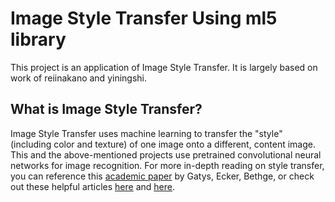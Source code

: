 # Image Style Transfer Using ml5 library 
This project is an application of Image Style Transfer. It is largely based on work of reiinakano and yiningshi.   

## What is Image Style Transfer?  
Image Style Transfer uses machine learning to transfer the "style" (including color and texture) of one image onto a different, content image. This and the above-mentioned projects use pretrained convolutional neural networks for image recognition. For more in-depth reading on style transfer, you can reference this [academic paper](https://arxiv.org/abs/1508.06576) by Gatys, Ecker, Bethge, or check out these helpful articles [here](https://towardsdatascience.com/style-transfer-styling-images-with-convolutional-neural-networks-7d215b58f461) and [here](https://medium.com/data-science-group-iitr/artistic-style-transfer-with-convolutional-neural-network-7ce2476039fd).   



